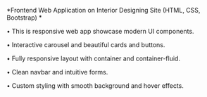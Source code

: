 *Frontend Web Application on Interior Designing Site (HTML, CSS, Bootstrap) *

• This is responsive web app showcase modern UI components. 

• Interactive carousel and beautiful cards and buttons. 

• Fully responsive layout with container and container-fluid. 

• Clean navbar and intuitive forms. 

• Custom styling with smooth background and hover effects.
